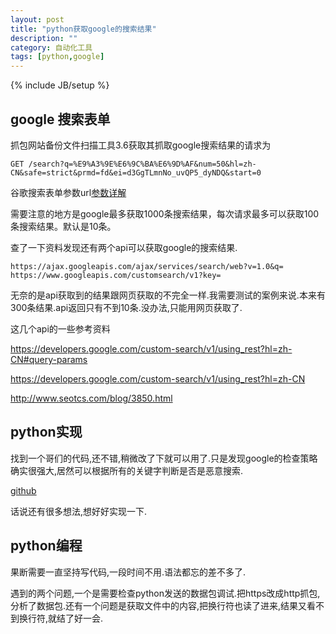 ```yaml
---
layout: post
title: "python获取google的搜索结果"
description: ""
category: 自动化工具
tags: [python,google]
---
```

{% include JB/setup %}

## google 搜索表单 ##
抓包网站备份文件扫描工具3.6获取其抓取google搜索结果的请求为

	GET /search?q=%E9%A3%9E%E6%9C%BA%E6%9D%AF&num=50&hl=zh-CN&safe=strict&prmd=fd&ei=d3GgTLmnNo_uvQP5_dyNDQ&start=0

谷歌搜索表单参数url[参数详解](http://ylbook.com/cms/web/gugecanshu.htm)

需要注意的地方是google最多获取1000条搜索结果，每次请求最多可以获取100条搜索结果。默认是10条。

查了一下资料发现还有两个api可以获取google的搜索结果.

	https://ajax.googleapis.com/ajax/services/search/web?v=1.0&q=
	https://www.googleapis.com/customsearch/v1?key=

无奈的是api获取到的结果跟网页获取的不完全一样.我需要测试的案例来说.本来有300条结果.api返回只有不到10条.没办法,只能用网页获取了.

这几个api的一些参考资料

<https://developers.google.com/custom-search/v1/using_rest?hl=zh-CN#query-params>

<https://developers.google.com/custom-search/v1/using_rest?hl=zh-CN>

<http://www.seotcs.com/blog/3850.html>


## python实现 ##

找到一个哥们的代码,还不错,稍微改了下就可以用了.只是发现google的检查策略确实很强大,居然可以根据所有的关键字判断是否是恶意搜索.

[github](https://github.com/litsand/GoogleSearchCrawler)

话说还有很多想法,想好好实现一下.


## python编程 ##

果断需要一直坚持写代码,一段时间不用.语法都忘的差不多了.

遇到的两个问题,一个是需要检查python发送的数据包调试.把https改成http抓包,分析了数据包.还有一个问题是获取文件中的内容,把换行符也读了进来,结果又看不到换行符,就结了好一会.



